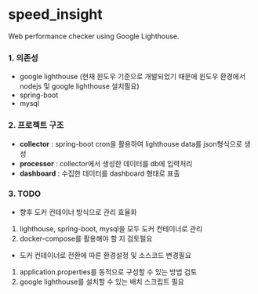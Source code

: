 # speed_insight
Web performance checker using Google Lighthouse.

### 1. 의존성
 - google lighthouse (현재 윈도우 기준으로 개발되었기 때문에 윈도우 환경에서 nodejs 및 google lighthouse 설치필요)
 - spring-boot
 - mysql

### 2. 프로젝트 구조
 - **collector** : spring-boot cron을 활용하여 lighthouse data를 json형식으로 생성
 - **processor** : collector에서 생성한 데이터를 db에 입력처리
 - **dashboard** : 수집한 데이터를 dashboard 형태로 표출

### 3. TODO
 - 향후 도커 컨테이너 방식으로 관리 효율화
  1. lighthouse, spring-boot, mysql을 모두 도커 컨테이너로 관리
  2. docker-compose를 활용해야 할 지 검토필요
 - 도커 컨테이너로 전환에 따른 환경설정 및 소스코드 변경필요
  1. application.properties를 동적으로 구성할 수 있는 방법 검토
  2. google lighthouse를 설치할 수 있는 배치 스크립트 필요
